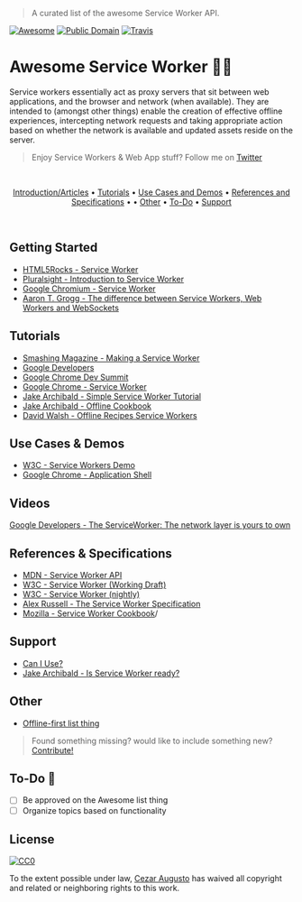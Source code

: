 > A curated list of the awesome Service Worker API.

[![Awesome](https://cdn.rawgit.com/sindresorhus/awesome/d7305f38d29fed78fa85652e3a63e154dd8e8829/media/badge.svg)](https://github.com/sindresorhus/awesome) [![Public Domain](https://img.shields.io/badge/public-domain-lightgrey.svg)](https://creativecommons.org/publicdomain/zero/1.0/) [![Travis](https://img.shields.io/travis/cez-aug/awesome-service-worker.svg)](http://github.com/cez-aug/awesome-service-worker)

# Awesome Service Worker :man::sparkles:

Service workers essentially act as proxy servers that sit between web applications, and the browser and network (when available). They are intended to (amongst other things) enable the creation of effective offline experiences, intercepting network requests and taking appropriate action based on whether the network is available and updated assets reside on the server. 

> Enjoy Service Workers & Web App stuff? Follow me on [Twitter](http://twitter.com/cez_aug) 

<br>
<p align="center">
<a href="#introductionarticles">Introduction/Articles</a> • <a href="#tutorials">Tutorials</a> • <a href="#use-cases-demos">Use Cases and Demos</a> • <a href="#references-specifications">References and Specifications</a> • • <a href="#other">Other</a> • <a href="#to-do-chicken">To-Do</a> • <a href="#support">Support</a> 
</p>
<br>

## Getting Started

* [HTML5Rocks - Service Worker](http://www.html5rocks.com/en/tutorials/service-worker/introduction/)
* [Pluralsight - Introduction to Service Worker](https://www.pluralsight.com/blog/software-development/introduction-to-service-worker)
* [Google Chromium - Service Worker](https://www.chromium.org/blink/serviceworker/getting-started)
* [Aaron T. Grogg - The difference between Service Workers, Web Workers and WebSockets](https://aarontgrogg.com/blog/2015/07/20/the-difference-between-service-workers-web-workers-and-websockets/)

## Tutorials

* [Smashing Magazine - Making a Service Worker](https://www.smashingmagazine.com/2016/02/making-a-service-worker/)
* [Google Developers](https://developers.google.com/web/fundamentals/getting-started/push-notifications/step-03)
* [Google Chrome Dev Summit](https://codelabs.developers.google.com/chrome-dev-summit)
* [Google Chrome - Service Worker](https://github.com/GoogleChrome/samples/tree/gh-pages/service-worker)
* [Jake Archibald - Simple Service Worker Tutorial](https://github.com/jakearchibald/simple-serviceworker-tutorial)
* [Jake Archibald - Offline Cookbook](https://jakearchibald.com/2014/offline-cookbook/)
* [David Walsh - Offline Recipes Service Workers](https://davidwalsh.name/offline-recipes-service-workers)

## Use Cases & Demos

* [W3C - Service Workers Demo](https://github.com/w3c-webmob/ServiceWorkersDemos)
* [Google Chrome - Application Shell](https://github.com/GoogleChrome/application-shell)

## Videos

[Google Developers - The ServiceWorker: The network layer is yours to own](https://www.youtube.com/watch?v=4uQMl7mFB6g)

## References & Specifications

* [MDN - Service Worker API](https://developer.mozilla.org/en-US/docs/Web/API/Service_Worker_API)
* [W3C - Service Worker (Working Draft)](https://www.w3.org/TR/service-workers/)
* [W3C - Service Worker (nightly)](https://slightlyoff.github.io/ServiceWorker/spec/service_worker/)
* [Alex Russell - The Service Worker Specification](https://github.com/slightlyoff/ServiceWorker)
* [Mozilla - Service Worker Cookbook](https://serviceworke.rs)/

## Support

* [Can I Use?](http://caniuse.com/#feat=serviceworkers)
* [Jake Archibald - Is Service Worker ready?](https://jakearchibald.github.io/isserviceworkerready/)

## Other

* [Offline-first list thing](https://github.com/pazguille/offline-first)

> Found something missing? would like to include something new? [Contribute!](CONTRIBUTING.md)

## To-Do :chicken:

- [ ] Be approved on the Awesome list thing
- [ ] Organize topics based on functionality

## License 
[![CC0](https://i.creativecommons.org/p/zero/1.0/88x31.png)](https://creativecommons.org/publicdomain/zero/1.0/)

To the extent possible under law, [Cezar Augusto](http://cezar.work) has waived all copyright and related or neighboring rights to this work.
